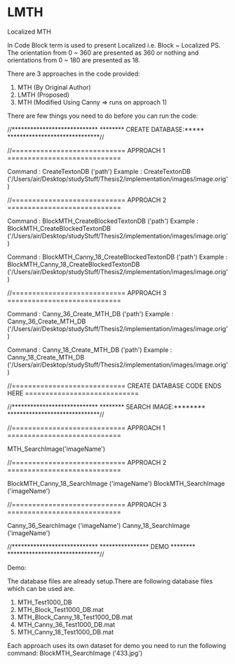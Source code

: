 LMTH
====

Localized MTH

In Code Block term is used to present Localized i.e. Block ~ Localized
PS. The orientation from 0 ~ 360 are presented as 360 or nothing and orientations from 0 ~ 180 are presented as 18.

There are 3 approaches in the code provided:    
1) MTH  (By Original Author)    
2) LMTH (Proposed)    
3) MTH  (Modified Using Canny => runs on approach 1)     


There are few things you need to do before you can run the code:


//****************************
******** CREATE DATABASE:*****
******************************//


//============================ APPROACH 1 ============================

Command : CreateTextonDB ('path')
Example : CreateTextonDB ('/Users/air/Desktop/studyStuff/Thesis2/implementation/images/image.orig')

//============================ APPROACH 2 ============================

Command : BlockMTH_CreateBlockedTextonDB ('path')
Example : BlockMTH_CreateBlockedTextonDB ('/Users/air/Desktop/studyStuff/Thesis2/implementation/images/image.orig')

Command : BlockMTH_Canny_18_CreateBlockedTextonDB ('path')
Example : BlockMTH_Canny_18_CreateBlockedTextonDB ('/Users/air/Desktop/studyStuff/Thesis2/implementation/images/image.orig')

//============================ APPROACH 3 ============================

Command : Canny_36_Create_MTH_DB ('path')
Example : Canny_36_Create_MTH_DB ('/Users/air/Desktop/studyStuff/Thesis2/implementation/images/image.orig')

Command : Canny_18_Create_MTH_DB ('path')
Example : Canny_18_Create_MTH_DB ('/Users/air/Desktop/studyStuff/Thesis2/implementation/images/image.orig')

//============================ CREATE DATABASE CODE ENDS HERE ============================

//****************************
******** SEARCH IMAGE:********
******************************//

//============================ APPROACH 1 ============================

MTH_SearchImage('imageName')

//============================ APPROACH 2 ============================

BlockMTH_Canny_18_SearchImage ('imageName')
BlockMTH_SearchImage ('imageName')

//============================ APPROACH 3 ============================

Canny_36_SearchImage ('imageName')
Canny_18_SearchImage ('imageName')


//****************************
**************** DEMO ********
******************************//

Demo: 

The database files are already setup.There are following database files which can be used are.

1) MTH_Test1000_DB
2) MTH_Block_Test1000_DB.mat
3) MTH_Block_Canny_18_Test1000_DB.mat
4) MTH_Canny_36_Test1000_DB.mat
5) MTH_Canny_18_Test1000_DB.mat

Each approach uses its own dataset for demo you need to run the following command: BlockMTH_SearchImage ('433.jpg')



